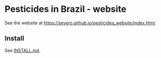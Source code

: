 # Pesticides in Brazil - website

See the website at https://severo.github.io/pesticides_website/index.html.

## Install

See [INSTALL.md](./INSTALL.md).

